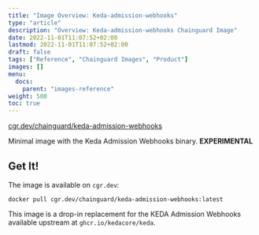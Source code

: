 ```yaml
---
title: "Image Overview: Keda-admission-webhooks"
type: "article"
description: "Overview: Keda-admission-webhooks Chainguard Image"
date: 2022-11-01T11:07:52+02:00
lastmod: 2022-11-01T11:07:52+02:00
draft: false
tags: ["Reference", "Chainguard Images", "Product"]
images: []
menu:
  docs:
    parent: "images-reference"
weight: 500
toc: true
---
```


[cgr.dev/chainguard/keda-admission-webhooks](https://github.com/chainguard-images/images/tree/main/images/keda-admission-webhooks)


Minimal image with the Keda Admission Webhooks binary. **EXPERIMENTAL**

## Get It!

The image is available on `cgr.dev`:

```
docker pull cgr.dev/chainguard/keda-admission-webhooks:latest
```

This image is a drop-in replacement for the KEDA Admission Webhooks available upstream at `ghcr.io/kedacore/keda`.
